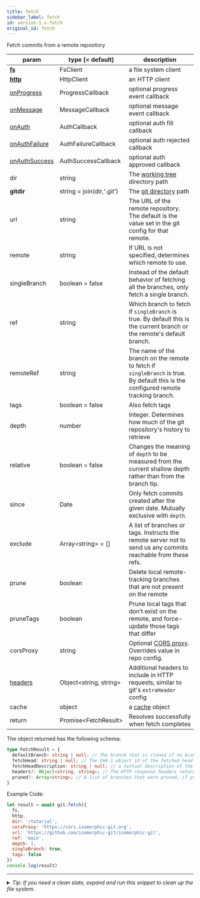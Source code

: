 ```yaml
---
title: fetch
sidebar_label: fetch
id: version-1.x-fetch
original_id: fetch
---
```


Fetch commits from a remote repository

| param                            | type [= default]          | description                                                                                                                        |
| -------------------------------- | ------------------------- | ---------------------------------------------------------------------------------------------------------------------------------- |
| [**fs**](./fs)                   | FsClient                  | a file system client                                                                                                               |
| [**http**](./http)               | HttpClient                | an HTTP client                                                                                                                     |
| [onProgress](./onProgress)       | ProgressCallback          | optional progress event callback                                                                                                   |
| [onMessage](./onMessage)         | MessageCallback           | optional message event callback                                                                                                    |
| [onAuth](./onAuth)               | AuthCallback              | optional auth fill callback                                                                                                        |
| [onAuthFailure](./onAuthFailure) | AuthFailureCallback       | optional auth rejected callback                                                                                                    |
| [onAuthSuccess](./onAuthSuccess) | AuthSuccessCallback       | optional auth approved callback                                                                                                    |
| dir                              | string                    | The [working tree](dir-vs-gitdir.md) directory path                                                                                |
| **gitdir**                       | string = join(dir,'.git') | The [git directory](dir-vs-gitdir.md) path                                                                                         |
| url                              | string                    | The URL of the remote repository. The default is the value set in the git config for that remote.                                  |
| remote                           | string                    | If URL is not specified, determines which remote to use.                                                                           |
| singleBranch                     | boolean = false           | Instead of the default behavior of fetching all the branches, only fetch a single branch.                                          |
| ref                              | string                    | Which branch to fetch if `singleBranch` is true. By default this is the current branch or the remote's default branch.             |
| remoteRef                        | string                    | The name of the branch on the remote to fetch if `singleBranch` is true. By default this is the configured remote tracking branch. |
| tags                             | boolean = false           | Also fetch tags                                                                                                                    |
| depth                            | number                    | Integer. Determines how much of the git repository's history to retrieve                                                           |
| relative                         | boolean = false           | Changes the meaning of `depth` to be measured from the current shallow depth rather than from the branch tip.                      |
| since                            | Date                      | Only fetch commits created after the given date. Mutually exclusive with `depth`.                                                  |
| exclude                          | Array\<string\> = []      | A list of branches or tags. Instructs the remote server not to send us any commits reachable from these refs.                      |
| prune                            | boolean                   | Delete local remote-tracking branches that are not present on the remote                                                           |
| pruneTags                        | boolean                   | Prune local tags that don’t exist on the remote, and force-update those tags that differ                                           |
| corsProxy                        | string                    | Optional [CORS proxy](https://www.npmjs.com/%40isomorphic-git/cors-proxy). Overrides value in repo config.                         |
| [headers](./headers)             | Object\<string, string\>  | Additional headers to include in HTTP requests, similar to git's `extraHeader` config                                              |
| cache                            | object                    | a [cache](cache.md) object                                                                                                         |
| return                           | Promise\<FetchResult\>    | Resolves successfully when fetch completes                                                                                         |

The object returned has the following schema:

```ts
type FetchResult = {
  defaultBranch: string | null; // The branch that is cloned if no branch is specified
  fetchHead: string | null; // The SHA-1 object id of the fetched head commit
  fetchHeadDescription: string | null; // a textual description of the branch that was fetched
  headers?: Object<string, string>; // The HTTP response headers returned by the git server
  pruned?: Array<string>; // A list of branches that were pruned, if you provided the `prune` parameter
}
```

Example Code:

```js live
let result = await git.fetch({
  fs,
  http,
  dir: '/tutorial',
  corsProxy: 'https://cors.isomorphic-git.org',
  url: 'https://github.com/isomorphic-git/isomorphic-git',
  ref: 'main',
  depth: 1,
  singleBranch: true,
  tags: false
})
console.log(result)
```


---

<details>
<summary><i>Tip: If you need a clean slate, expand and run this snippet to clean up the file system.</i></summary>

```js live
window.fs = new LightningFS('fs', { wipe: true })
window.pfs = window.fs.promises
console.log('done')
```
</details>

<script>
(function rewriteEditLink() {
  const el = document.querySelector('a.edit-page-link.button');
  if (el) {
    el.href = 'https://github.com/isomorphic-git/isomorphic-git/edit/main/src/api/fetch.js';
  }
})();
</script>